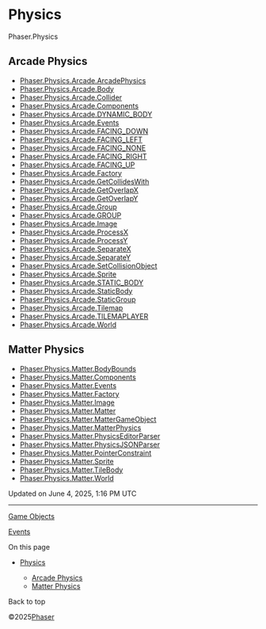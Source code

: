 # Physics

Phaser.Physics

## Arcade Physics

* [Phaser.Physics.Arcade.ArcadePhysics](class/physics-arcade-arcadephysics.md)
* [Phaser.Physics.Arcade.Body](class/physics-arcade-body.md)
* [Phaser.Physics.Arcade.Collider](class/physics-arcade-collider.md)
* [Phaser.Physics.Arcade.Components](namespace/physics-arcade-components.md)
* [Phaser.Physics.Arcade.DYNAMIC\_BODY](namespace/physics-arcade.md)
* [Phaser.Physics.Arcade.Events](namespace/physics-arcade-events.md)
* [Phaser.Physics.Arcade.FACING\_DOWN](namespace/physics-arcade.md)
* [Phaser.Physics.Arcade.FACING\_LEFT](namespace/physics-arcade.md)
* [Phaser.Physics.Arcade.FACING\_NONE](namespace/physics-arcade.md)
* [Phaser.Physics.Arcade.FACING\_RIGHT](namespace/physics-arcade.md)
* [Phaser.Physics.Arcade.FACING\_UP](namespace/physics-arcade.md)
* [Phaser.Physics.Arcade.Factory](class/physics-arcade-factory.md)
* [Phaser.Physics.Arcade.GetCollidesWith](function/physics.md)
* [Phaser.Physics.Arcade.GetOverlapX](function/physics.md)
* [Phaser.Physics.Arcade.GetOverlapY](function/physics.md)
* [Phaser.Physics.Arcade.Group](class/physics-arcade-group.md)
* [Phaser.Physics.Arcade.GROUP](namespace/physics-arcade.md)
* [Phaser.Physics.Arcade.Image](class/physics-arcade-image.md)
* [Phaser.Physics.Arcade.ProcessX](namespace/physics-arcade-processx.md)
* [Phaser.Physics.Arcade.ProcessY](namespace/physics-arcade-processy.md)
* [Phaser.Physics.Arcade.SeparateX](function/physics.md)
* [Phaser.Physics.Arcade.SeparateY](function/physics.md)
* [Phaser.Physics.Arcade.SetCollisionObject](function/physics.md)
* [Phaser.Physics.Arcade.Sprite](class/physics-arcade-sprite.md)
* [Phaser.Physics.Arcade.STATIC\_BODY](namespace/physics-arcade.md)
* [Phaser.Physics.Arcade.StaticBody](class/physics-arcade-staticbody.md)
* [Phaser.Physics.Arcade.StaticGroup](class/physics-arcade-staticgroup.md)
* [Phaser.Physics.Arcade.Tilemap](namespace/physics-arcade-tilemap.md)
* [Phaser.Physics.Arcade.TILEMAPLAYER](namespace/physics-arcade.md)
* [Phaser.Physics.Arcade.World](class/physics-arcade-world.md)

## Matter Physics

* [Phaser.Physics.Matter.BodyBounds](class/physics-matter-bodybounds.md)
* [Phaser.Physics.Matter.Components](namespace/physics-matter-components.md)
* [Phaser.Physics.Matter.Events](namespace/physics-matter-events.md)
* [Phaser.Physics.Matter.Factory](class/physics-matter-factory.md)
* [Phaser.Physics.Matter.Image](class/physics-matter-image.md)
* [Phaser.Physics.Matter.Matter](namespace/physics-matter-matter.md)
* [Phaser.Physics.Matter.MatterGameObject](function/physics.md)
* [Phaser.Physics.Matter.MatterPhysics](class/physics-matter-matterphysics.md)
* [Phaser.Physics.Matter.PhysicsEditorParser](namespace/physics-matter-physicseditorparser.md)
* [Phaser.Physics.Matter.PhysicsJSONParser](namespace/physics-matter-physicsjsonparser.md)
* [Phaser.Physics.Matter.PointerConstraint](class/physics-matter-pointerconstraint.md)
* [Phaser.Physics.Matter.Sprite](class/physics-matter-sprite.md)
* [Phaser.Physics.Matter.TileBody](class/physics-matter-tilebody.md)
* [Phaser.Physics.Matter.World](class/physics-matter-world.md)

Updated on June 4, 2025, 1:16 PM UTC

---

[Game Objects](gameobjects.md)

[Events](event.md)

On this page

* [Physics](#physics)

  + [Arcade Physics](#arcade-physics)
  + [Matter Physics](#matter-physics)

Back to top

©2025[Phaser](https://docs.phaser.io)